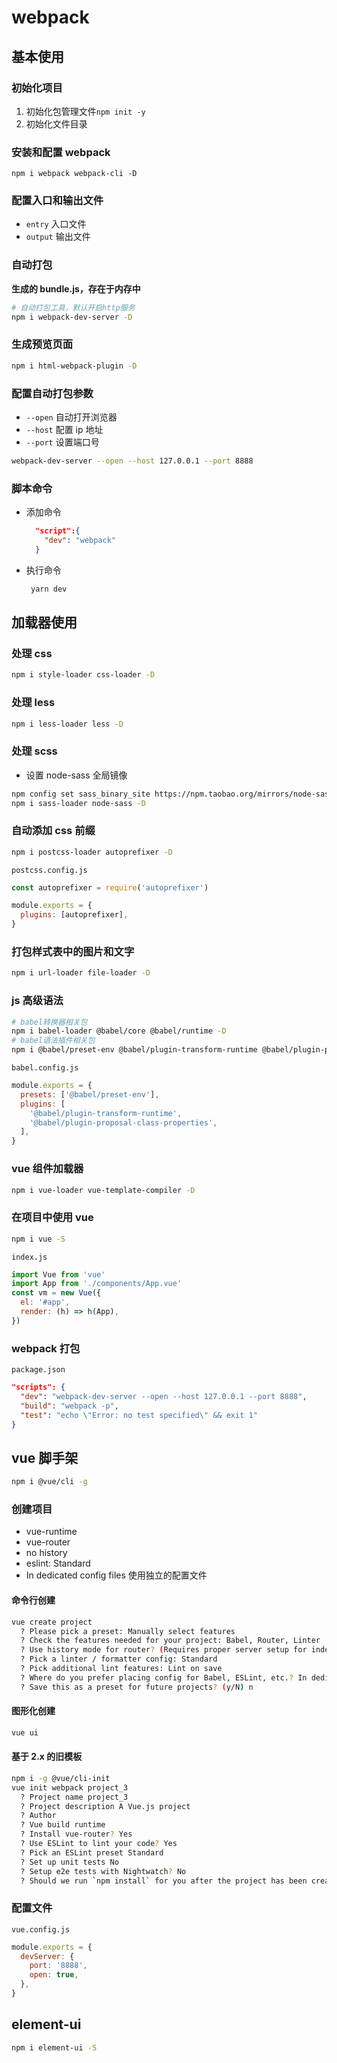 # webpack

## 基本使用

### 初始化项目

1. 初始化包管理文件`npm init -y`
2. 初始化文件目录

### 安装和配置 webpack

```
npm i webpack webpack-cli -D
```

### 配置入口和输出文件

- `entry` 入口文件
- `output` 输出文件

### 自动打包

**生成的 bundle.js，存在于内存中**

```bash
# 自动打包工具，默认开启http服务
npm i webpack-dev-server -D
```

### 生成预览页面

```bash
npm i html-webpack-plugin -D
```

### 配置自动打包参数

- `--open` 自动打开浏览器
- `--host` 配置 ip 地址
- `--port` 设置端口号

```bash
webpack-dev-server --open --host 127.0.0.1 --port 8888
```

### 脚本命令

- 添加命令

  ```json
    "script":{
      "dev": "webpack"
    }
  ```

- 执行命令
  ```bash
   yarn dev
  ```

## 加载器使用

### 处理 css

```bash
npm i style-loader css-loader -D
```

### 处理 less

```bash
npm i less-loader less -D
```

### 处理 scss

- 设置 node-sass 全局镜像

```bash
npm config set sass_binary_site https://npm.taobao.org/mirrors/node-sass/
npm i sass-loader node-sass -D
```

### 自动添加 css 前缀

```bash
npm i postcss-loader autoprefixer -D
```

`postcss.config.js`

```js
const autoprefixer = require('autoprefixer')

module.exports = {
  plugins: [autoprefixer],
}
```

### 打包样式表中的图片和文字

```bash
npm i url-loader file-loader -D
```

### js 高级语法

```bash
# babel转换器相关包
npm i babel-loader @babel/core @babel/runtime -D
# babel语法插件相关包
npm i @babel/preset-env @babel/plugin-transform-runtime @babel/plugin-proposal-class-properties -D
```

`babel.config.js`

```js
module.exports = {
  presets: ['@babel/preset-env'],
  plugins: [
    '@babel/plugin-transform-runtime',
    '@babel/plugin-proposal-class-properties',
  ],
}
```

### vue 组件加载器

```bash
npm i vue-loader vue-template-compiler -D
```

### 在项目中使用 vue

```bash
npm i vue -S
```

`index.js`

```js
import Vue from 'vue'
import App from './components/App.vue'
const vm = new Vue({
  el: '#app',
  render: (h) => h(App),
})
```

### webpack 打包

`package.json`

```json
"scripts": {
  "dev": "webpack-dev-server --open --host 127.0.0.1 --port 8888",
  "build": "webpack -p",
  "test": "echo \"Error: no test specified\" && exit 1"
}
```

## vue 脚手架

```bash
npm i @vue/cli -g
```

### 创建项目

- vue-runtime
- vue-router
- no history
- eslint: Standard
- In dedicated config files 使用独立的配置文件

#### 命令行创建

```bash
vue create project
  ? Please pick a preset: Manually select features
  ? Check the features needed for your project: Babel, Router, Linter
  ? Use history mode for router? (Requires proper server setup for index fallback in production) No
  ? Pick a linter / formatter config: Standard
  ? Pick additional lint features: Lint on save
  ? Where do you prefer placing config for Babel, ESLint, etc.? In dedicated config files
  ? Save this as a preset for future projects? (y/N) n
```

#### 图形化创建

```bash
vue ui
```

#### 基于 2.x 的旧模板

```bash
npm i -g @vue/cli-init
vue init webpack project_3
  ? Project name project_3
  ? Project description A Vue.js project
  ? Author
  ? Vue build runtime
  ? Install vue-router? Yes
  ? Use ESLint to lint your code? Yes
  ? Pick an ESLint preset Standard
  ? Set up unit tests No
  ? Setup e2e tests with Nightwatch? No
  ? Should we run `npm install` for you after the project has been created? (recommended) npm
```

### 配置文件

`vue.config.js`

```js
module.exports = {
  devServer: {
    port: '8888',
    open: true,
  },
}
```

## element-ui

```bash
npm i element-ui -S
```
